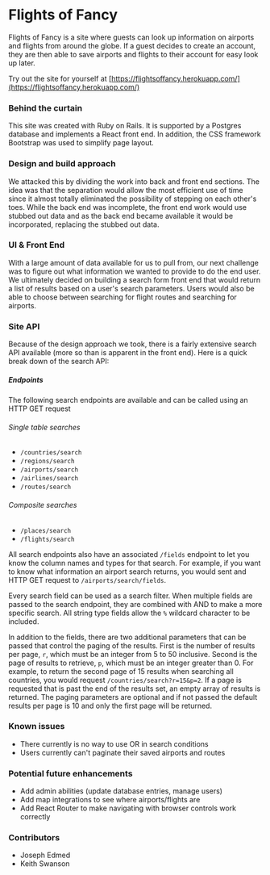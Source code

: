 # Flights of Fancy
Flights of Fancy is a site where guests can look up information on airports and flights from around the globe. If a guest decides to create an account, they are then able to save airports and flights to their account for easy look up later.

Try out the site for yourself at [https://flightsoffancy.herokuapp.com/](https://flightsoffancy.herokuapp.com/)

### Behind the curtain
This site was created with Ruby on Rails. It is supported by a Postgres database and implements a React front end. In addition, the CSS framework Bootstrap was used to simplify page layout.

### Design and build approach
We attacked this by dividing the work into back and front end sections. The idea was that the separation would allow the most efficient use of time since it almost totally eliminated the possibility of stepping on each other's toes. While the back end was incomplete, the front end work would use stubbed out data and as the back end became available it would be incorporated, replacing the stubbed out data.

### UI & Front End
With a large amount of data available for us to pull from, our next challenge was to figure out what information we wanted to provide to do the end user. We ultimately decided on building a search form front end that would return a list of results based on a user's search parameters. Users would also be able to choose between searching for flight routes and searching for airports.

### Site API
Because of the design approach we took, there is a fairly extensive search API available (more so than is apparent in the front end). Here is a quick break down of the search API:

##### Endpoints
The following search endpoints are available and can be called using an HTTP GET request

###### Single table searches
- `/countries/search`
- `/regions/search`
- `/airports/search`
- `/airlines/search`
- `/routes/search`

###### Composite searches
- `/places/search`
- `/flights/search`

All search endpoints also have an associated `/fields` endpoint to let you know the column names and types for that search. For example, if you want to know what information an airport search returns, you would sent and HTTP GET request to `/airports/search/fields`.

Every search field can be used as a search filter. When multiple fields are passed to the search endpoint, they are combined with AND to make a more specific search. All string type fields allow the `%` wildcard character to be included.

In addition to the fields, there are two additional parameters that can be passed that control the paging of the results. First is the number of results per page, `r`, which must be an integer from 5 to 50 inclusive. Second is the page of results to retrieve, `p`, which must be an integer greater than 0. For example, to return the second page of 15 results when searching all countries, you would request `/countries/search?r=15&p=2`. If a page is requested that is past the end of the results set, an empty array of results is returned. The paging parameters are optional and if not passed the default results per page is 10 and only the first page will be returned.

### Known issues
- There currently is no way to use OR in search conditions
- Users currently can't paginate their saved airports and routes

### Potential future enhancements
- Add admin abilities (update database entries, manage users)
- Add map integrations to see where airports/flights are
- Add React Router to make navigating with browser controls work correctly

### Contributors
- Joseph Edmed
- Keith Swanson

